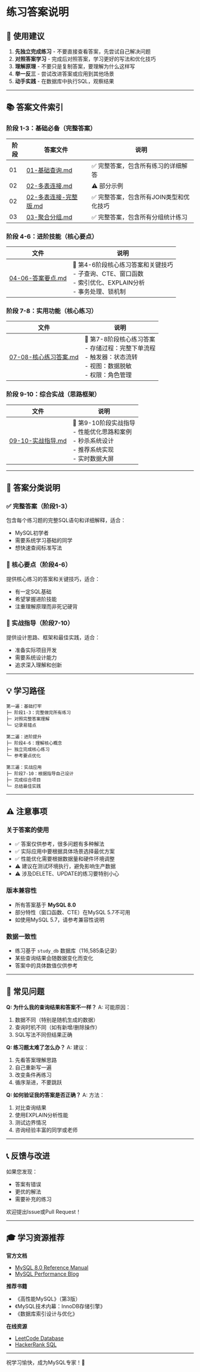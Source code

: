 # 练习答案说明

## 📖 使用建议

1. **先独立完成练习** - 不要直接查看答案，先尝试自己解决问题
2. **对照答案学习** - 完成后对照答案，学习更好的写法和优化技巧
3. **理解原理** - 不要只是复制答案，要理解为什么这样写
4. **举一反三** - 尝试改进答案或应用到其他场景
5. **动手实践** - 在数据库中执行SQL，观察结果

---

## 📚 答案文件索引

### 阶段 1-3：基础必备（完整答案）

| 阶段 | 答案文件 | 说明 |
|------|---------|------|
| 01 | [01-基础查询.md](01-基础查询.md) | ✅ 完整答案，包含所有练习的详细解答 |
| 02 | [02-多表连接.md](02-多表连接.md) | ⚠️ 部分示例 |
| 02 | [02-多表连接-完整版.md](02-多表连接-完整版.md) | ✅ 完整答案，包含所有JOIN类型和优化技巧 |
| 03 | [03-聚合分组.md](03-聚合分组.md) | ✅ 完整答案，包含所有分组统计练习 |

### 阶段 4-6：进阶技能（核心要点）

| 文件 | 说明 |
|------|------|
| [04-06-答案要点.md](04-06-答案要点.md) | 📌 第4-6阶段核心练习答案和关键技巧<br>- 子查询、CTE、窗口函数<br>- 索引优化、EXPLAIN分析<br>- 事务处理、锁机制 |

### 阶段 7-8：实用功能（核心练习）

| 文件 | 说明 |
|------|------|
| [07-08-核心练习答案.md](07-08-核心练习答案.md) | 📌 第7-8阶段核心练习答案<br>- 存储过程：完整下单流程<br>- 触发器：状态流转<br>- 视图：数据脱敏<br>- 权限：角色管理 |

### 阶段 9-10：综合实战（思路框架）

| 文件 | 说明 |
|------|------|
| [09-10-实战指导.md](09-10-实战指导.md) | 📌 第9-10阶段实战指导<br>- 性能优化思路和案例<br>- 秒杀系统设计<br>- 推荐系统实现<br>- 实时数据大屏 |

---

## 🎯 答案分类说明

### ✅ 完整答案（阶段1-3）
包含每个练习题的完整SQL语句和详细解释，适合：
- MySQL初学者
- 需要系统学习基础的同学
- 想快速查阅标准写法

### 📌 核心要点（阶段4-6）
提供核心练习的答案和关键技巧，适合：
- 有一定SQL基础
- 希望掌握进阶技能
- 注重理解原理而非死记硬背

### 📌 实战指导（阶段7-10）
提供设计思路、框架和最佳实践，适合：
- 准备实际项目开发
- 需要系统设计能力
- 追求深入理解和创新

---

## 💡 学习路径

```
第一遍：基础打牢
├─ 阶段1-3：完整做完所有练习
├─ 对照完整答案理解
└─ 记录易错点

第二遍：进阶提升
├─ 阶段4-6：理解核心概念
├─ 独立完成核心练习
└─ 参考要点优化

第三遍：实战应用
├─ 阶段7-10：根据指导自己设计
├─ 完成综合项目
└─ 总结最佳实践
```

---

## ⚠️ 注意事项

### 关于答案的使用
- ✅ 答案仅供参考，很多问题有多种解法
- ✅ 实际应用中要根据具体场景选择最优方案
- ✅ 性能优化需要根据数据量和硬件环境调整
- ⚠️ 建议在测试环境执行，避免影响生产数据
- ⚠️ 涉及DELETE、UPDATE的练习要特别小心

### 版本兼容性
- 所有答案基于 **MySQL 8.0**
- 部分特性（窗口函数、CTE）在MySQL 5.7不可用
- 如使用MySQL 5.7，请参考兼容性说明

### 数据一致性
- 练习基于 `study_db` 数据库（116,585条记录）
- 某些查询结果会随数据变化而变化
- 答案中的具体数值仅供参考

---

## 🔧 常见问题

**Q: 为什么我的查询结果和答案不一样？**
A: 可能原因：
1. 数据不同（特别是随机生成的数据）
2. 查询时机不同（如有新增/删除操作）
3. SQL写法不同但结果正确

**Q: 练习题太难了怎么办？**
A: 建议：
1. 先看答案理解思路
2. 自己重新写一遍
3. 改变条件再练习
4. 循序渐进，不要跳跃

**Q: 如何验证我的答案是否正确？**
A: 方法：
1. 对比查询结果
2. 使用EXPLAIN分析性能
3. 测试边界情况
4. 咨询经验丰富的同学或老师

---

## 📞 反馈与改进

如果您发现：
- 答案有错误
- 更优的解法
- 需要补充的练习

欢迎提出Issue或Pull Request！

---

## 🎓 学习资源推荐

**官方文档**
- [MySQL 8.0 Reference Manual](https://dev.mysql.com/doc/refman/8.0/en/)
- [MySQL Performance Blog](https://www.percona.com/blog/)

**推荐书籍**
- 《高性能MySQL》（第3版）
- 《MySQL技术内幕：InnoDB存储引擎》
- 《数据库索引设计与优化》

**在线资源**
- [LeetCode Database](https://leetcode.com/problemset/database/)
- [HackerRank SQL](https://www.hackerrank.com/domains/sql)

---

祝学习愉快，成为MySQL专家！🚀
